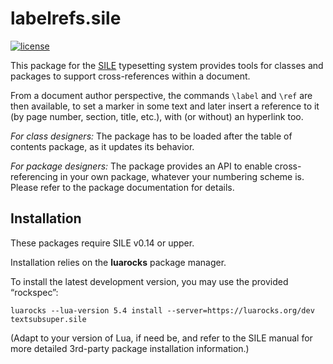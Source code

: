 # labelrefs.sile

[![license](https://img.shields.io/github/license/Omikhleia/labelrefs.sile)](LICENSE)

This package for the [SILE](https://github.com/sile-typesetter/sile) typesetting
system provides tools for classes and packages to support cross-references within a document.

From a document author perspective, the commands `\label` and `\ref` are then
available, to set a marker in some text and later insert a reference to it (by page number,
section, title, etc.), with (or without) an hyperlink too.

_For class designers:_ The package has to be loaded after the table of contents package,
as it updates its behavior.

_For package designers:_ The package provides an API to enable cross-referencing in your
own package, whatever your numbering scheme is. Please refer to the package documentation
for details.

## Installation

These packages require SILE v0.14 or upper.

Installation relies on the **luarocks** package manager.

To install the latest development version, you may use the provided “rockspec”:

```
luarocks --lua-version 5.4 install --server=https://luarocks.org/dev textsubsuper.sile
```

(Adapt to your version of Lua, if need be, and refer to the SILE manual for more
detailed 3rd-party package installation information.)
